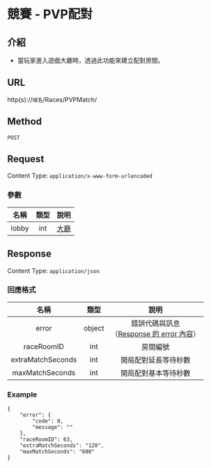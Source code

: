 # 競賽 - PVP配對

## 介紹

- 當玩家進入遊戲大廳時，透過此功能來建立配對房間。

## URL

http(s)://`域名`/Races/PVPMatch/

## Method

`POST`

## Request

Content Type: `application/x-www-form-urlencoded`

### 參數

| 名稱 | 類型 | 說明 |
|:-:|:-:|:-:|
| lobby | int | [大廳](../codes/race.md#trackType) |

## Response

Content Type: `application/json`

### 回應格式

| 名稱 | 類型 | 說明 |
|:-:|:-:|:-:|
| error | object | 錯誤代碼與訊息<br>（[Response 的 error 內容](../response.md#error)） |
| raceRoomID | int | 房間編號 |
| extraMatchSeconds | int | 開局配對延長等待秒數 |
| maxMatchSeconds | int | 開局配對基本等待秒數 |



### Example
	{
		"error": {
			"code": 0,
			"message": ""
		},
		"raceRoomID": 63,
		"extraMatchSeconds": "120",
		"maxMatchSeconds": "600"
	}
